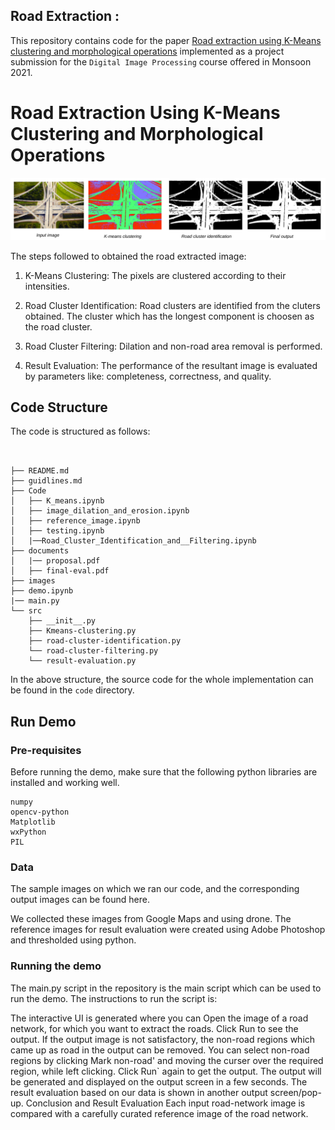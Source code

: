## Road Extraction :</br>

This repository contains code for the paper [Road extraction using K-Means clustering and morphological operations](https://scholar.google.com/scholar?hl=en&as_sdt=0%2C5&q=Road+extraction+using+K-Means+clustering+and+morphological+operations&btnG=) implemented as a project submission for the `Digital Image Processing` course offered in Monsoon 2021.

# Road Extraction Using K-Means Clustering and Morphological Operations

![all steps](./images/all-steps.png)

The steps followed to obtained the road extracted image: 
 1) K-Means Clustering: The pixels are clustered according to their intensities. 

 2) Road Cluster Identification: Road clusters are identified from the cluters obtained. The cluster which has the longest component is choosen as the road cluster. 

 3) Road Cluster Filtering: Dilation and non-road area removal is performed. 

 4) Result Evaluation: The performance of the resultant image is evaluated by parameters like: completeness, correctness, and quality. 

## Code Structure

The code is structured as follows:

```


├── README.md
├── guidlines.md
├── Code
│   ├── K_means.ipynb
│   ├── image_dilation_and_erosion.ipynb
│   ├── reference_image.ipynb
│   ├── testing.ipynb
│   |──Road_Cluster_Identification_and__Filtering.ipynb
├── documents
│   |── proposal.pdf
│   ├── final-eval.pdf
├── images
├── demo.ipynb
|── main.py
└── src
    ├── __init__.py
    ├── Kmeans-clustering.py
    ├── road-cluster-identification.py
    └── road-cluster-filtering.py
    └── result-evaluation.py

```

In the above structure, the source code for the whole implementation can be found in the `code` directory.

## Run Demo

### Pre-requisites

Before running the demo, make sure that the following python libraries are installed and working well. 

```
numpy
opencv-python
Matplotlib
wxPython
PIL
```

### Data

The sample images on which we ran our code, and the corresponding output images can be found here.

We collected these images from Google Maps and using drone. The reference images for result evaluation were created using Adobe Photoshop and thresholded using python.

### Running the demo
The main.py script in the repository is the main script which can be used to run the demo. The instructions to run the script is:

The interactive UI is generated where you can Open the image of a road network, for which you want to extract the roads.
Click Run to see the output.
If the output image is not satisfactory, the non-road regions which came up as road in the output can be removed. You can select non-road regions by clicking Mark non-road' and moving the curser over the required region, while left clicking. Click Run` again to get the output.
The output will be generated and displayed on the output screen in a few seconds. The result evaluation based on our data is shown in another output screen/pop-up.
Conclusion and Result Evaluation
Each input road-network image is compared with a carefully curated reference image of the road network.
